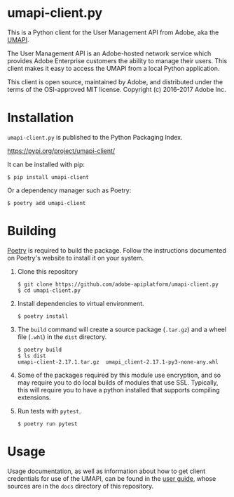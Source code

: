 # umapi-client.py

This is a Python client for the User Management API from Adobe, aka the
[UMAPI](https://www.adobe.io/products/usermanagement/docs/gettingstarted.html).

The User Management API is an Adobe-hosted network service 
which provides Adobe Enterprise customers the ability to manage their users.  This
client makes it easy to access the UMAPI from a local Python application.

This client is open source, maintained by Adobe, and distributed under the terms
of the OSI-approved MIT license.  Copyright (c) 2016-2017 Adobe Inc.

# Installation

`umapi-client.py` is published to the Python Packaging Index.

https://pypi.org/project/umapi-client/

It can be installed with pip:

```
$ pip install umapi-client
```

Or a dependency manager such as Poetry:

```
$ poetry add umapi-client
```

# Building

[Poetry](https://python-poetry.org/) is required to build the package. Follow the instructions documented on
Poetry's website to install it on your system.

1. Clone this repository
   ```
   $ git clone https://github.com/adobe-apiplatform/umapi-client.py
   $ cd umapi-client.py
   ```

2. Install dependencies to virtual environment.
   ```
   $ poetry install
   ```

3. The `build` command will create a source package (`.tar.gz`) and a wheel file (`.whl`) in the `dist` directory.
   ```
   $ poetry build
   $ ls dist
   umapi-client-2.17.1.tar.gz  umapi_client-2.17.1-py3-none-any.whl
   ```

4. Some of the packages required by this module use encryption, and so may
   require you to do local builds of modules that use SSL.  Typically, this
   will require you to have a python installed that supports compiling
   extensions.

5. Run tests with `pytest`.
   ```
   $ poetry run pytest
   ```

# Usage

Usage documentation, as well as information about how to get client
credentials for use of the UMAPI, can be found in the
[user guide](https://adobe-apiplatform.github.io/umapi-client.py/),
whose sources are in the `docs` directory of this repository.


